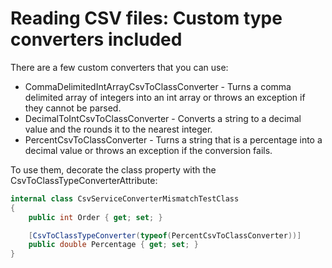 # Reading CSV files: Custom type converters included

There are a few custom converters that you can use:
- CommaDelimitedIntArrayCsvToClassConverter - Turns a comma delimited array of integers into an int array or throws an exception if they cannot be parsed.
- DecimalToIntCsvToClassConverter - Converts a string to a decimal value and the rounds it to the nearest integer.
- PercentCsvToClassConverter - Turns a string that is a percentage into a decimal value or throws an exception if the conversion fails.

To use them, decorate the class property with the CsvToClassTypeConverterAttribute:

```c#
internal class CsvServiceConverterMismatchTestClass
{
	public int Order { get; set; }

	[CsvToClassTypeConverter(typeof(PercentCsvToClassConverter))]
	public double Percentage { get; set; }
}
```
